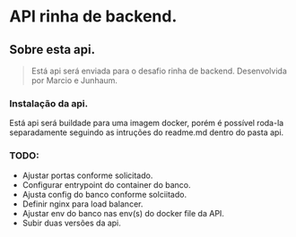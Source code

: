 # API rinha de backend.

## Sobre esta api.

> Está api será enviada para o desafio rinha de backend. Desenvolvida por Marcio e Junhaum.

### Instalação da api.
Está api será buildade para uma imagem docker, porém é possível roda-la separadamente seguindo as intruções do readme.md dentro do pasta api.  

### TODO:

- Ajustar portas conforme solicitado.
- Configurar entrypoint do container do banco.
- Ajusta config do banco conforme solciitado.
- Definir nginx para load balancer.
- Ajustar env do banco nas env(s) do docker file da API.
- Subir duas versões da api.